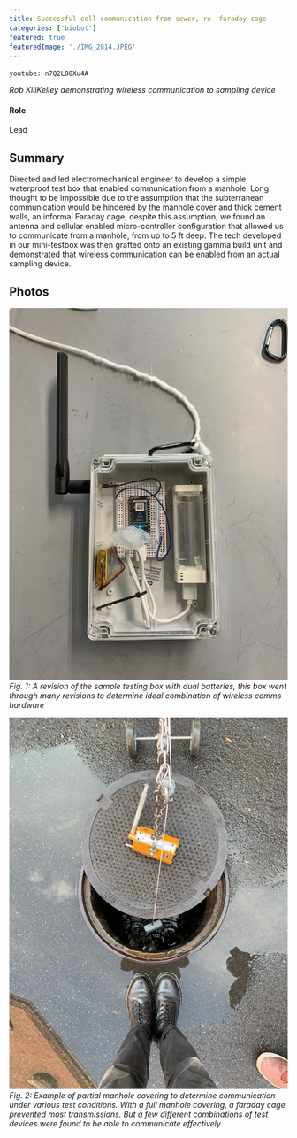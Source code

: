 ```yaml
---
title: Successful cell communication from sewer, re- faraday cage
categories: ['biobot']
featured: true
featuredImage: './IMG_2814.JPEG'
---
```

`youtube: n7Q2LO8Xu4A`

*Rob KillKelley demonstrating wireless communication to sampling device*


#### Role
Lead

## Summary

Directed and led electromechanical engineer to develop a simple waterproof test box that enabled communication from a manhole. Long thought to be impossible due to the assumption that the subterranean communication would be hindered by the manhole cover and thick cement walls, an informal Faraday cage; despite this assumption, we found an antenna and cellular enabled micro-controller configuration that allowed us to communicate from a manhole, from up to 5 ft deep. The tech developed in our mini-testbox was then grafted onto an existing gamma build unit and demonstrated that wireless communication can be enabled from an actual sampling device.


## Photos
![](IMG_2690.JPEG)
*Fig. 1: A revision of the sample testing box with dual batteries, this box went through many revisions to determine ideal combination of wireless comms hardware*

![](IMG_2693.JPEG)
*Fig. 2: Example of partial manhole covering to determine communication under various test conditions. With a full manhole covering, a faraday cage prevented most transmissions. But a few different combinations of test devices were found to be able to communicate effectively.*
